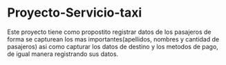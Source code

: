 # Proyecto-Servicio-taxi

Este proyecto tiene como propostito registrar datos de  los pasajeros
de forma se capturean los mas importantes(apellidos, nombres y cantidad de pasajeros)
asi como capturar los datos de destino y los metodos de pago, de igual manera 
registrando sus datos.
